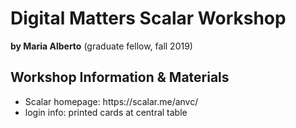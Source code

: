 <h1>Digital Matters Scalar Workshop</h1>

<b>by Maria Alberto</b> (graduate fellow, fall 2019)

<h2>Workshop Information & Materials</h2>
<p><ul>
  <li>Scalar homepage: https://scalar.me/anvc/</li>
  <li>login info: printed cards at central table</li>
</ul>
